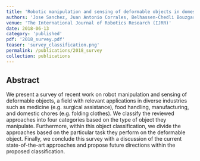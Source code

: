 ```yaml
---
title: 'Robotic manipulation and sensing of deformable objects in domestic and industrial applications: a survey'
authors: 'Jose Sanchez, Juan Antonio Corrales, Belhassen-Chedli Bouzgarrou, Youcef Mezouar'
venue: 'The International Journal of Robotics Research (IJRR)'
date: 2018-06-13
category: 'published'
pdf: '2018_survey.pdf'
teaser: 'survey_classification.png'
permalink: /publications/2018_survey
collection: publications
---
```


Abstract
-------
We present a survey of recent work on robot manipulation and sensing of deformable objects, a field with relevant applications in diverse industries such as medicine (e.g. surgical assistance), food handling, manufacturing, and domestic chores (e.g. folding clothes). We classify the reviewed approaches into four categories based on the type of object they manipulate. Furthermore, within this object classification, we divide the approaches based on the particular task they perform on the deformable object. Finally, we conclude this survey with a discussion of the current state-of-the-art approaches and propose future directions within the proposed classification.

